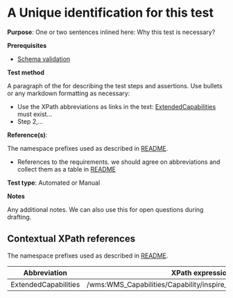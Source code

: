# A Unique identification for this test

**Purpose**: One or two sentences inlined here: Why this test is necessary?

**Prerequisites**

* [Schema validation](http://inspire.ec.europa.eu/id/ats/download-atom/3.1/atom-pre-defined/schema-validation)

**Test method**

A paragraph of the for describing the test steps and assertions. Use bullets or any markdown formatting as necessary:

* Use the XPath abbreviations as links in the text: [ExtendedCapabilities](#extendedCapabilities) must exist...
* Step 2,...

**Reference(s)**: 

The namespace prefixes used as described in [README](http://inspire.ec.europa.eu/id/ats/download-atom/3.1/README#namespaces).
* References to the requirements. we should agree on abbreviations and collect them as a table in [README](http://inspire.ec.europa.eu/id/ats/download-atom/3.1/README)

**Test type**: Automated or Manual

**Notes**

Any additional notes. We can also use this for open questions during drafting.

## Contextual XPath references

The namespace prefixes used as described in [README](http://inspire.ec.europa.eu/id/ats/download-atom/3.1/README#namespaces).

Abbreviation                                               |  XPath expression
---------------------------------------------------------- | -------------------------------------------------------------------------
ExtendedCapabilities <a name="extendedCapabilities"></a>   | /wms:WMS_Capabilities/Capability/inspire_vs:ExtendedCapabilities[1]
